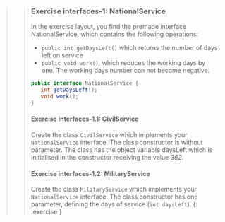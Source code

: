 >> ### Exercise interfaces-1: NationalService
>>
>> In the exercise layout, you find the premade interface NationalService, which contains the following operations:
>>* `public int getDaysLeft()` which returns the number of days left on service
>>* `public void work()`, which reduces the working days by one. The working days number can not become negative.
>> ```java
>>public interface NationalService {
>>    int getDaysLeft();
>>    void work();
>>}
>> ```
>>
>>#### Exercise interfaces-1.1: CivilService
>>
>>Create the class `CivilService` which implements your `NationalService` interface. The class constructor is without parameter. The class has the object variable daysLeft which is initialised in the constructor receiving the value *362*.
>>
>>#### Exercise interfaces-1.2: MilitaryService
>> Create the class `MilitaryService` which implements your `NationalService` interface. The class constructor has one parameter, defining the days of service (`int daysLeft`).
>{: .exercise }